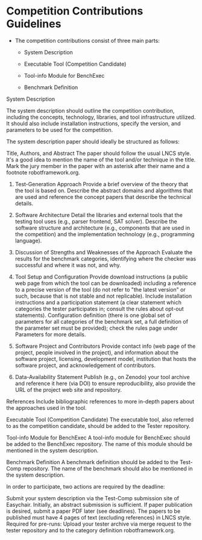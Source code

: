 # Competition Contributions Guidelines

- The competition contributions consist of three main parts:

  - System Description

  - Executable Tool (Competition Candidate)

  - Tool-info Module for BenchExec

  - Benchmark Definition

System Description

The system description should outline the competition contribution, including the concepts, technology, libraries, and tool infrastructure utilized. It should also include installation instructions, specify the version, and parameters to be used for the competition.

The system description paper should ideally be structured as follows:

Title, Authors, and Abstract
The paper should follow the usual LNCS style. It's a good idea to mention the name of the tool and/or technique in the title. Mark the jury member in the paper with an asterisk after their name and a footnote robotframework.org.

1. Test-Generation Approach
Provide a brief overview of the theory that the tool is based on. Describe the abstract domains and algorithms that are used and reference the concept papers that describe the technical details.

1. Software Architecture
Detail the libraries and external tools that the testing tool uses (e.g., parser frontend, SAT solver). Describe the software structure and architecture (e.g., components that are used in the competition) and the implementation technology (e.g., programming language).

1. Discussion of Strengths and Weaknesses of the Approach
Evaluate the results for the benchmark categories, identifying where the checker was successful and where it was not, and why.

1. Tool Setup and Configuration
Provide download instructions (a public web page from which the tool can be downloaded) including a reference to a precise version of the tool (do not refer to "the latest version" or such, because that is not stable and not replicable). Include installation instructions and a participation statement (a clear statement which categories the tester participates in; consult the rules about opt-out statements). Configuration definition (there is one global set of parameters for all categories of the benchmark set, a full definition of the parameter set must be provided); check the rules page under Parameters for more details.

1. Software Project and Contributors
Provide contact info (web page of the project, people involved in the project), and information about the software project, licensing, development model, institution that hosts the software project, and acknowledgement of contributors.

1. Data-Availability Statement
Publish (e.g., on Zenodo) your tool archive and reference it here (via DOI) to ensure reproducibility, also provide the URL of the project web site and repository.

References
Include bibliographic references to more in-depth papers about the approaches used in the tool.

Executable Tool (Competition Candidate)
The executable tool, also referred to as the competition candidate, should be added to the Tester repository.

Tool-info Module for BenchExec
A tool-info module for BenchExec should be added to the BenchExec repository. The name of this module should be mentioned in the system description.

Benchmark Definition
A benchmark definition should be added to the Test-Comp repository. The name of the benchmark should also be mentioned in the system description.

In order to participate, two actions are required by the deadline:

Submit your system description via the Test-Comp submission site of Easychair. Initially, an abstract submission is sufficient. If paper publication is desired, submit a paper PDF later (see deadlines). The papers to be published must have 4 pages of text (excluding references) in LNCS style.
Required for pre-runs: Upload your tester archive via merge request to the tester repository and to the category definition robotframework.org.
